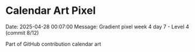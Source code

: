 # Calendar Art Pixel

Date: 2025-04-28 00:07:00
Message: Gradient pixel week 4 day 7 - Level 4 (commit 8/12)

Part of GitHub contribution calendar art
